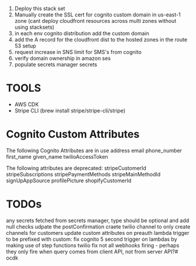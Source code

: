 1. Deploy this stack set
2. Manually create the SSL cert for cognito custom domain in us-east-1 zone (cant deploy cloudfront resources across multi zones without using stacksets)
3. in each env cognito distribution add the custom domain
4. add the A record for the cloudfront dist to the hosted zones in the route 53 setup
5. request increase in SNS limit for SMS's from cognito
6. verify domain ownership in amazon ses
7. populate secrets manager secrets

# TOOLS

* AWS CDK
* Stripe CLI (brew install stripe/stripe-cli/stripe)

# Cognito Custom Attributes

The following Cognito Attributes are in use
address
email
phone_number
first_name
given_name
twilioAccessToken

The following attributes are deprecated:
stripeCustomerId
stripeSubscriptions
stripePaymentMethods
stripeMainMethodId
signUpAppSource
profilePicture
shopifyCustomerId

# TODOs

any secrets fetched from secrets manager, type should be optional and add null checks
udpate the postConfirmation craete twilio channel to only create channels for customers
update custom attributes on preauth lambda trigger to be prefixed with custom:
fix cognito 5 second trigger on lambdas by making use of step functions
twilio fix not all webhooks firing - perhaps they only fire when query comes from client API, not from server API?# ocdk
